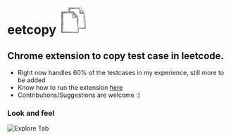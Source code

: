 
#  eetcopy ![eetcopy](https://github.com/as-rawat/eetcopy/blob/master/icons/icon16.png?raw=true)

## Chrome extension to copy test case in leetcode.

* Right now handles 60% of the testcases in my experience, still more to be added
* Know how to run the extension [here](https://dev.to/ben/how-to-install-chrome-extensions-manually-from-github-1612)
* Contributions/Suggestions are welcome :)

### Look and feel
![Explore Tab](https://i.ibb.co/hZF8Kvw/Screenshot-from-2020-12-16-13-38-59.png)
